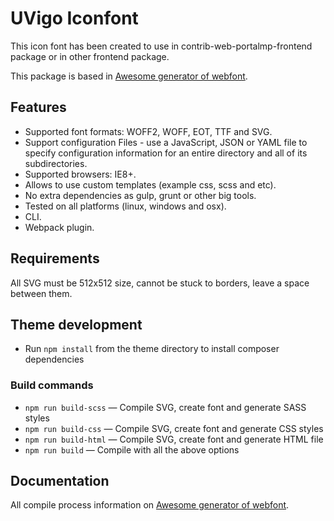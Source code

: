 # UVigo Iconfont

This icon font has been created to use in contrib-web-portalmp-frontend package or in other frontend package.

This package is based in [Awesome generator of webfont](https://github.com/itgalaxy/webfont).

## Features

* Supported font formats: WOFF2, WOFF, EOT, TTF and SVG.
* Support configuration Files - use a JavaScript, JSON or YAML file to specify configuration information for an entire directory and all of its subdirectories.
* Supported browsers: IE8+.
* Allows to use custom templates (example css, scss and etc).
* No extra dependencies as gulp, grunt or other big tools.
* Tested on all platforms (linux, windows and osx).
* CLI.
* Webpack plugin.

## Requirements

All SVG must be 512x512 size, cannot be stuck to borders, leave a space between them.

## Theme development

* Run `npm install` from the theme directory to install composer dependencies

### Build commands

* `npm run build-scss` — Compile SVG, create font and generate SASS styles
* `npm run build-css` — Compile SVG, create font and generate CSS styles
* `npm run build-html` — Compile SVG, create font and generate HTML file
* `npm run build` — Compile with all the above options

## Documentation

All compile process information on [Awesome generator of webfont](https://github.com/itgalaxy/webfont).

